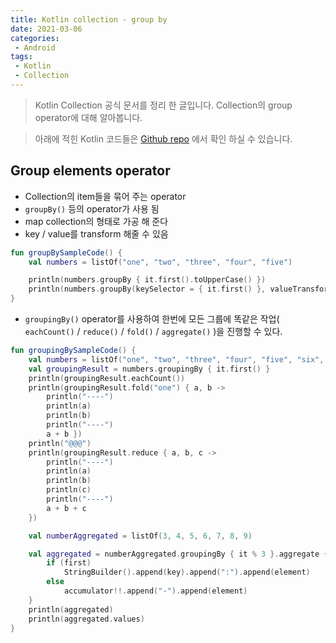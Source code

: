 ```yaml
---
title: Kotlin collection - group by 
date: 2021-03-06
categories:
 - Android
tags:
 - Kotlin
 - Collection
---
```


> Kotlin Collection 공식 문서를 정리 한 글입니다. Collection의 group operator에 대해 알아봅니다. 

<!-- more -->

> 아래에 적힌 Kotlin 코드들은 [Github repo](https://github.com/kangraemin/kotlin_study/blob/master/kangraemin/collection/src/Group.kt) 에서 확인 하실 수 있습니다. 

## Group elements operator

- Collection의 item들을 묶어 주는 operator
- `groupBy()` 등의 operator가 사용 됨
- map collection의 형태로 가공 해 준다
- key / value를 transform 해줄 수 있음

```kotlin
fun groupBySampleCode() {
    val numbers = listOf("one", "two", "three", "four", "five")

    println(numbers.groupBy { it.first().toUpperCase() })
    println(numbers.groupBy(keySelector = { it.first() }, valueTransform = { it.toUpperCase() }))
}
```

- `groupingBy()` operator를 사용하여 한번에 모든 그룹에 똑같은 작업( `eachCount()` / `reduce()` / `fold()` / `aggregate()` )을 진행할 수 있다.

```kotlin
fun groupingBySampleCode() {
    val numbers = listOf("one", "two", "three", "four", "five", "six", "fffive")
    val groupingResult = numbers.groupingBy { it.first() }
    println(groupingResult.eachCount())
    println(groupingResult.fold("one") { a, b ->
        println("----")
        println(a)
        println(b)
        println("----")
        a + b })
    println("@@@")
    println(groupingResult.reduce { a, b, c ->
        println("----")
        println(a)
        println(b)
        println(c)
        println("----")
        a + b + c
    })

    val numberAggregated = listOf(3, 4, 5, 6, 7, 8, 9)

    val aggregated = numberAggregated.groupingBy { it % 3 }.aggregate { key, accumulator: StringBuilder?, element, first ->
        if (first)
            StringBuilder().append(key).append(":").append(element)
        else
            accumulator!!.append("-").append(element)
    }
    println(aggregated)
    println(aggregated.values)
}
```

